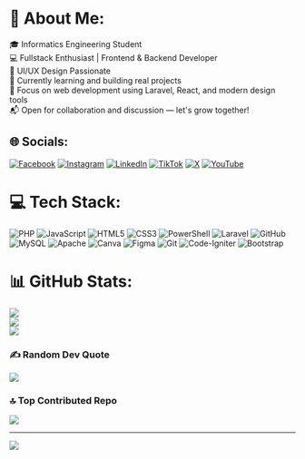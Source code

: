# 💫 About Me:
🎓 Informatics Engineering Student<br>💻 Fullstack Enthusiast | Frontend & Backend Developer<br>🎨 UI/UX Design Passionate<br>🚀 Currently learning and building real projects<br>📍 Focus on web development using Laravel, React, and modern design tools<br>📬 Open for collaboration and discussion — let's grow together!


## 🌐 Socials:
[![Facebook](https://img.shields.io/badge/Facebook-%231877F2.svg?logo=Facebook&logoColor=white)](https://facebook.com/https://www.facebook.com/share/1AV3hbisDL/) [![Instagram](https://img.shields.io/badge/Instagram-%23E4405F.svg?logo=Instagram&logoColor=white)](https://instagram.com/https://www.instagram.com/achrofiii_?igsh=YXZ2bnpycnYzbTht) [![LinkedIn](https://img.shields.io/badge/LinkedIn-%230077B5.svg?logo=linkedin&logoColor=white)](https://linkedin.com/in/https://www.linkedin.com/in/ach-rofi-i-234996282?utm_source=share&utm_campaign=share_via&utm_content=profile&utm_medium=android_app) [![TikTok](https://img.shields.io/badge/TikTok-%23000000.svg?logo=TikTok&logoColor=white)](https://tiktok.com/@https://www.tiktok.com/@abcdefiiiii_?_t=ZS-8wcgz20sCV5&_r=1) [![X](https://img.shields.io/badge/X-black.svg?logo=X&logoColor=white)](https://x.com/https://x.com/achrofiiiii?t=vTEEHwQMGdKMpbPHYHJn9A&s=09) [![YouTube](https://img.shields.io/badge/YouTube-%23FF0000.svg?logo=YouTube&logoColor=white)](https://youtube.com/@https://youtube.com/@achrfii?si=8poRmmTfEDJknI1_) 

# 💻 Tech Stack:
![PHP](https://img.shields.io/badge/php-%23777BB4.svg?style=for-the-badge&logo=php&logoColor=white) ![JavaScript](https://img.shields.io/badge/javascript-%23323330.svg?style=for-the-badge&logo=javascript&logoColor=%23F7DF1E) ![HTML5](https://img.shields.io/badge/html5-%23E34F26.svg?style=for-the-badge&logo=html5&logoColor=white) ![CSS3](https://img.shields.io/badge/css3-%231572B6.svg?style=for-the-badge&logo=css3&logoColor=white) ![PowerShell](https://img.shields.io/badge/PowerShell-%235391FE.svg?style=for-the-badge&logo=powershell&logoColor=white) ![Laravel](https://img.shields.io/badge/laravel-%23FF2D20.svg?style=for-the-badge&logo=laravel&logoColor=white) ![GitHub](https://img.shields.io/badge/github-%23121011.svg?style=for-the-badge&logo=github&logoColor=white) ![MySQL](https://img.shields.io/badge/mysql-4479A1.svg?style=for-the-badge&logo=mysql&logoColor=white) ![Apache](https://img.shields.io/badge/apache-%23D42029.svg?style=for-the-badge&logo=apache&logoColor=white) ![Canva](https://img.shields.io/badge/Canva-%2300C4CC.svg?style=for-the-badge&logo=Canva&logoColor=white) ![Figma](https://img.shields.io/badge/figma-%23F24E1E.svg?style=for-the-badge&logo=figma&logoColor=white) ![Git](https://img.shields.io/badge/git-%23F05033.svg?style=for-the-badge&logo=git&logoColor=white) ![Code-Igniter](https://img.shields.io/badge/CodeIgniter-%23EF4223.svg?style=for-the-badge&logo=codeIgniter&logoColor=white) ![Bootstrap](https://img.shields.io/badge/bootstrap-%238511FA.svg?style=for-the-badge&logo=bootstrap&logoColor=white)
# 📊 GitHub Stats:
![](https://github-readme-stats.vercel.app/api?username=rfiahmd&theme=dark&hide_border=false&include_all_commits=false&count_private=false)<br/>
![](https://nirzak-streak-stats.vercel.app/?user=rfiahmd&theme=dark&hide_border=false)<br/>
![](https://github-readme-stats.vercel.app/api/top-langs/?username=rfiahmd&theme=dark&hide_border=false&include_all_commits=false&count_private=false&layout=compact)

### ✍️ Random Dev Quote
![](https://quotes-github-readme.vercel.app/api?type=horizontal&theme=dark)

### 🔝 Top Contributed Repo
![](https://github-contributor-stats.vercel.app/api?username=rfiahmd&limit=5&theme=dark&combine_all_yearly_contributions=true)

---
[![](https://visitcount.itsvg.in/api?id=rfiahmd&icon=10&color=13)](https://visitcount.itsvg.in)

<!-- Proudly created with GPRM ( https://gprm.itsvg.in ) -->
